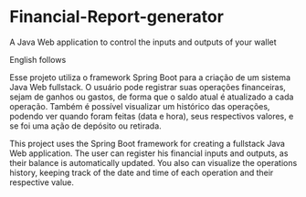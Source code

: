 # Financial-Report-generator
A Java Web application to control the inputs and outputs of your wallet

English follows

Esse projeto utiliza o framework Spring Boot para a criação de um sistema Java Web fullstack.
O usuário pode registrar suas operações financeiras, sejam de ganhos ou gastos, de forma que o saldo atual é atualizado a cada operação.
Também é possível visualizar um histórico das operações, podendo ver quando foram feitas (data e hora), seus respectivos valores, e se foi uma ação de depósito ou retirada.

This project uses the Spring Boot framework for creating a fullstack Java Web application.
The user can register his financial inputs and outputs, as their balance is automatically updated.
You also can visualize the operations history, keeping track of the date and time of each operation and their respective value.
